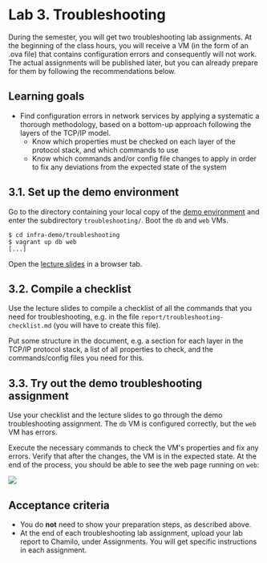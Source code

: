 # Lab 3. Troubleshooting

During the semester, you will get two troubleshooting lab assignments. At the beginning of the class hours, you will receive a VM (in the form of an .ova file) that contains configuration errors and consequently will not work. The actual assignments will be published later, but you can already prepare for them by following the recommendations below.

## Learning goals

- Find configuration errors in network services by applying a systematic a thorough methodology, based on a bottom-up approach following the layers of the TCP/IP model.
    - Know which properties must be checked on each layer of the protocol stack, and which commands to use
    - Know which commands and/or config file changes to apply in order to fix any deviations from the expected state of the system

## 3.1. Set up the demo environment

Go to the directory containing your local copy of the [demo environment](https://github.com/HoGentTIN/infra-demo/) and enter the subdirectory `troubleshooting/`. Boot the `db` and `web` VMs.

```console
$ cd infra-demo/troubleshooting
$ vagrant up db web
[...]
```

Open the [lecture slides](https://hogenttin.github.io/infra-slides/03-troubleshooting.html) in a browser tab.

## 3.2. Compile a checklist

Use the lecture slides to compile a checklist of all the commands that you need for troubleshooting, e.g. in the file `report/troubleshooting-checklist.md` (you will have to create this file).

Put some structure in the document, e.g. a section for each layer in the TCP/IP protocol stack, a list of all properties to check, and the commands/config files you need for this.

## 3.3. Try out the demo troubleshooting assignment

Use your checklist and the lecture slides to go through the demo troubleshooting assignment. The `db` VM is configured correctly, but the `web` VM has errors.

Execute the necessary commands to check the VM's properties and fix any errors. Verify that after the changes, the VM is in the expected state. At the end of the process, you should be able to see the web page running on `web`:

![](https://hogenttin.github.io/infra-slides/assets/result.png)

## Acceptance criteria

- You do **not** need to show your preparation steps, as described above.
- At the end of each troubleshooting lab assignment, upload your lab report to Chamilo, under Assignments. You will get specific instructions in each assignment.
